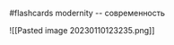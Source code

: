 #flashcards
modernity -- современность
<!--SR:!2023-02-23,3,250-->
![[Pasted image 20230110123235.png]]